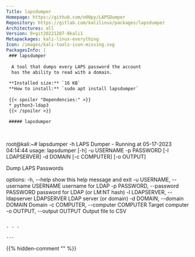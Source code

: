 ```yaml
---
Title: lapsdumper
Homepage: https://github.com/n00py/LAPSDumper
Repository: https://gitlab.com/kalilinux/packages/lapsdumper
Architectures: all
Version: 0+git20221207-0kali1
Metapackages: kali-linux-everything 
Icon: /images/kali-tools-icon-missing.svg
PackagesInfo: |
 ### lapsdumper
 
  A tool that dumps every LAPS password the account
  has the ability to read with a domain.
 
 **Installed size:** `16 KB`  
 **How to install:** `sudo apt install lapsdumper`  
 
 {{< spoiler "Dependencies:" >}}
 * python3-ldap3
 {{< /spoiler >}}
 
 ##### lapsdumper
 
 
 ```
 root@kali:~# lapsdumper -h
 LAPS Dumper - Running at 05-17-2023 04:14:44
 usage: lapsdumper [-h] -u USERNAME -p PASSWORD [-l LDAPSERVER] -d DOMAIN
                   [-c COMPUTER] [-o OUTPUT]
 
 Dump LAPS Passwords
 
 options:
   -h, --help            show this help message and exit
   -u USERNAME, --username USERNAME
                         username for LDAP
   -p PASSWORD, --password PASSWORD
                         password for LDAP (or LM:NT hash)
   -l LDAPSERVER, --ldapserver LDAPSERVER
                         LDAP server (or domain)
   -d DOMAIN, --domain DOMAIN
                         Domain
   -c COMPUTER, --computer COMPUTER
                         Target computer
   -o OUTPUT, --output OUTPUT
                         Output file to CSV
 ```
 
 - - -
 
---
```

{{% hidden-comment "<!--Do not edit anything above this line-->" %}}
